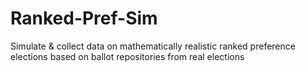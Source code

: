 # Ranked-Pref-Sim
Simulate &amp; collect data on mathematically realistic ranked preference elections based on ballot repositories from real elections
